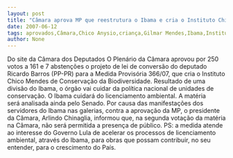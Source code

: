```yaml
---
layout: post
title: "Câmara aprova MP que reestrutura o Ibama e cria o Instituto Chico Mendes"
date: 2007-06-12
tags: aprovados,Câmara,Chico Anysio,criança,Gilmar Mendes,Ibama,Instituto Butanta
author: None
---
```

Do site da C&acirc;mara dos Deputados
O Plen&aacute;rio da C&acirc;mara aprovou por 250 votos a 161 e 7 absten&ccedil;&otilde;es o&nbsp;projeto de lei de convers&atilde;o do deputado Ricardo Barros&nbsp;(PP-PR) para a Medida Provis&oacute;ria 366/07, que cria o&nbsp;Instituto Chico Mendes de Conserva&ccedil;&atilde;o da Biodiversidade. 
Resultado de uma divis&atilde;o do Ibama, o &oacute;rg&atilde;o vai cuidar da&nbsp;pol&iacute;tica nacional de unidades de conserva&ccedil;&atilde;o. O Ibama&nbsp;cuidar&aacute; do licenciamento ambiental. A mat&eacute;ria ser&aacute;&nbsp;analisada ainda pelo Senado.
Por causa das manifesta&ccedil;&otilde;es dos servidores do Ibama nas&nbsp;galerias, contra a aprova&ccedil;&atilde;o da MP, o presidente da&nbsp;C&acirc;mara, Arlindo Chinaglia, informou que, na segunda&nbsp;vota&ccedil;&atilde;o da mat&eacute;ria na C&acirc;mara, n&atilde;o ser&aacute; permitida a&nbsp;presen&ccedil;a de p&uacute;blico.
PS: a medida atende ao interesse do Governo Lula de acelerar os processos de licenciamento ambiental, atrav&eacute;s do Ibama, para obras que possam contribuir, no seu entender,&nbsp;para o crescimento do Pa&iacute;s.&nbsp; 